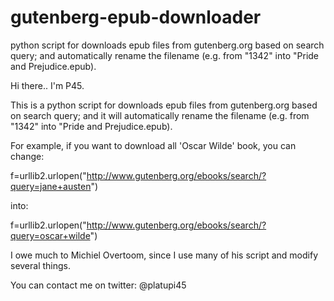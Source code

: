 # gutenberg-epub-downloader
python script for downloads epub files from gutenberg.org based on search query; and automatically rename the filename (e.g. from "1342" into "Pride and Prejudice.epub).


Hi there..  I'm P45. 

This is a python script for downloads epub files from gutenberg.org based on search query; and it will automatically rename the filename (e.g. from "1342" into "Pride and Prejudice.epub).

For example, if you want to download all 'Oscar Wilde' book, you can change:

f=urllib2.urlopen("http://www.gutenberg.org/ebooks/search/?query=jane+austen")

into:

f=urllib2.urlopen("http://www.gutenberg.org/ebooks/search/?query=oscar+wilde")



I owe much to Michiel Overtoom, since I use many of his script and modify several things.


You can contact me on twitter: @platupi45
